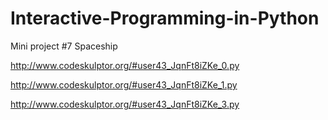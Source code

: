# Interactive-Programming-in-Python

Mini project #7 Spaceship

http://www.codeskulptor.org/#user43_JqnFt8iZKe_0.py

http://www.codeskulptor.org/#user43_JqnFt8iZKe_1.py

http://www.codeskulptor.org/#user43_JqnFt8iZKe_3.py
